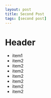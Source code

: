 ```yaml
---
layout: post
title: Second Post
tags: [second post]
---
```


Header
======
* item1
* item2
* item2
* item2
* item2
* item2
* item2
* item2

